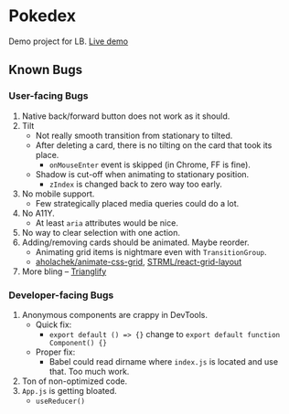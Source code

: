 # Pokedex

Demo project for LB. [Live demo](https://mlajtos.github.io/lb-pokedex/build)

## Known Bugs

### User-facing Bugs

1. Native back/forward button does not work as it should.
1. Tilt
    - Not really smooth transition from stationary to tilted.
    - After deleting a card, there is no tilting on the card that took its place.
        - `onMouseEnter` event is skipped (in Chrome, FF is fine).
    - Shadow is cut-off when animating to stationary position.
        - `zIndex` is changed back to zero way too early.
1. No mobile support.
    - Few strategically placed media queries could do a lot.
1. No A11Y.
    - At least `aria` attributes would be nice.
1. No way to clear selection with one action.
1. Adding/removing cards should be animated. Maybe reorder.
    - Animating grid items is nightmare even with `TransitionGroup`.
    - [aholachek/animate-css-grid](https://github.com/aholachek/animate-css-grid), [STRML/react-grid-layout](https://github.com/STRML/react-grid-layout)
1. More bling – [Trianglify](http://qrohlf.com/trianglify/)

### Developer-facing Bugs

1. Anonymous components are crappy in DevTools.
    - Quick fix:
        - `export default () => {}` change to `export default function Component() {}`
    - Proper fix:
        - Babel could read dirname where `index.js` is located and use that. Too much work.
1. Ton of non-optimized code.
1. `App.js` is getting bloated.
    - `useReducer()`